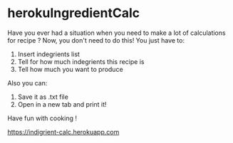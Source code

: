 # herokuIngredientCalc
Have you ever had a situation when you need to make a lot of calculations for recipe ?
Now, you don't need to do this!
You just have to:
1. Insert indegrients list
2. Tell for how much indegrients this recipe is
3. Tell how much you want to produce

Also you can:
1. Save it as .txt file
2. Open in a new tab and print it!

Have fun with cooking !

https://indigrient-calc.herokuapp.com
